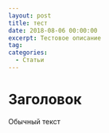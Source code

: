 ```yaml
---
layout: post
title: тест
date: 2018-08-06 00:00:00
excerpt: Тестовое описание
tag:
categories:
  - Статьи
---
```


# Заголовок

Обычный текст

<div id="vk_playlist_-148559660_5"></div>
<script type="text/javascript" src="https://vk.com/js/api/openapi.js?158"></script>
<script type="text/javascript">
  (function() {
    VK.Widgets.Playlist("vk_playlist_-148559660_5", -148559660, 5,'a686824404e531979a');
  }());
</script>